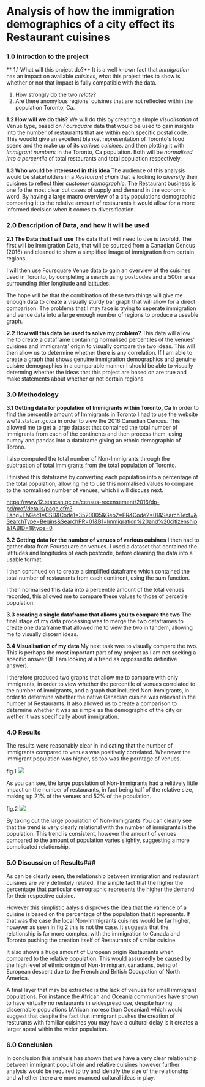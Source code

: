 # Analysis of how the immigration demographics of a city effect its Restaurant cuisines #


### 1.0 Introction to the project ###


** 1.1 What will this project do?**
It is a well known fact that *immigration* has an impact on available *cuisines*, what this project tries to show is whether or not that impact is fully compatible with the data. 
1. How strongly do the two *relate*? 
2. Are there anomylous regions' cuisines that are not reflected within the population Toronto, Ca.

**1.2 How will we do this?**
We will do this by creating a simple *visualisation* of Venue type, based on *Foursquare* data that would be used to gain insights into the number of restaurants that are within each specific postal code. This woudld give an excellent blanket representation of Toronto's food scene and the make up of its *various cuisines*. and then plotting it with *Immigrant numbers* in the Toronto, Ca population. Both will be *normalised into a percentile* of total restaurants and total population respectively. 

**1.3 Who would be interested in this idea**
The audience of this analysis would be stakeholders in a *Restaurant chai*n that is looking *to diversify* their cuisines to reflect thier *customer demographic*. The Restaurant business is one fo the most clear cut cases of supply and demand in the economic word. By having a large macro overview of a city populations demographic comparing it to the relative amount of restaurants it would allow for a more informed decision when it comes to diversification. 


### 2.0 Description of Data, and how it will be used ###


**2.1 The Data that I will use**
The data that I will need to use is twofold. The first will be Immigration Data, that will be sourced from a Canadian Cencus (2016) and cleaned to show a simplified image of immigration from certain regions. 

I will then use Foursquare Venue data to gain an overview of the cuisines used in Toronto, by completing a search using postcodes and a 500m area surrounding thier longitude and latitudes. 

The hope will be that the combination of these two things will give me enough data to create a visually sturdy bar graph that will allow for a direct comparison. The problems that I may face is trying to seperate immigration and venue data into a large enough number of regions to produce a useable graph. 

**2.2 How will this data be used to solve my problem?**
This data will allow me to create a dataframe containing normalised percentiles of the venues' cuisines and immigrants' origin to visually compare the two ideas. This will then allow us to determine whether there is any correlation. If I am able to create a graph that shows genuine immigration demographics and genuine cuisine demographics in a comparable manner I should be able to visually determing whether the ideas that this project are based on are true and make statements about whether or not certain regions


### 3.0 Methodology ###

**3.1 Getting data for population of Immigrants within Toronto, Ca**
In order to find the percentile amount of Immigrants in Toronto I had to use the website ww12.statcan.gc.ca in order to view the 2016 Canadian Cencus. This allowed me to get a large dataset that contained the total number of immigrants from each of the continents and then process them, using numpy and pandas into a dataframe giving an ethnic demographic of Torono.

I also computed the total number of Non-Immigrants through the subtraction of total immigrants from the total population of Toronto. 

I finished this dataframe by converting each population into a percentage of the total population, allowing me to use this normalised values to compare to the normalised number of venues, which i will discuss next. 

https://www12.statcan.gc.ca/census-recensement/2016/dp-pd/prof/details/page.cfm?Lang=E&Geo1=CSD&Code1=3520005&Geo2=PR&Code2=01&SearchText=&SearchType=Begins&SearchPR=01&B1=Immigration%20and%20citizenship&TABID=1&type=0

**3.2 Getting data for the number of vanues of various cuisines**
I then had to gather data from Foursquare on venues. I used a dataset that contained the latitudes and longitudes of each postcode, before cleaning the data into a usable format. 

I then continued on to create a simplified dataframe which contained the total number of restaurants from each continent, using the sum function.

I then normalised this data into a percentile amount of the total venues recorded, this allowed me to compare these values to those of percetile population.

**3.3 creating a single dataframe that allows you to compare the two**
The final stage of my data processing was to merge the two dataframes to create one dataframe that allowed me to view the two in tandem, allowing me to visually discern ideas.

**3.4 Visualisation of my data**
My next task was to visually compare the two. This is perhaps the most important part of my project as I am not seeking a specific answer (IE I am looking at a trend as oppossed to definitive answer).

I therefore produced two graphs that allow me to compare with only immigrants, in order to view whether the percentile of venues correlated to the number of immigrants, and a graph that included Non-Immigrants, in order to determine whether the native Canadian cuisine was relevant in the number of Restaurants. It also allowed us to create a comparison to determine whether it was as simple as the demographic of the city or wether it was specifically about immigration. 


### 4.0 Results ###

The results were reasonably clear in indicating that the number of immigrants compared to venues was positively correlated. Whenever the immigrant population was higher, so too was the perntage of venues. 

fig.1 ![](fig1.png)

As you can see, the large population of Non-Immigrants had a relitively little impact on the number of restaurants, in fact being half of the relative size, making up 21% of the venues and 52% of the population.

fig.2 ![](fig2.png)

By taking out the large population of Non-Immigrants You can clearly see that the trend is very clearly relational with the number of immigrants in the population. This trend is consistent, however the amount of venues compared to the amount of population varies slightly, suggesting a more complicated relationship.

### 5.0 Discussion of Results###

As can be clearly seen, the relationship between immigration and restaurant cuisines are very definitely related. The simple fact that the higher the percentage that particular demographic represents the higher the demand for their respective cuisine.

However this simplistic aalysis disproves the idea that the varience of a cuisine is based on the percentage of the population that it represents. If that was the case the local Non-Immigrants cuisines would be far higher, however as seen in fig.2 this is not the case. It suggests that the relationship is far more complex, with the immigration to Canada and Toronto pushing the creation itself of Restaurants of similar cuisine.

It also shows a huge amount of European origin Restaurants when compared to the relative population. This would assumedly be caused by the high level of ethnic origin of Non-Immigrant canadians, being of European descent due to the French and British Occupation of North America. 

A final layer that may be extracted is the lack of venues for small immigrant populations. For instance the African and Oceania communities have shown to have virtually no restaurants in widespread use, despite having discernable populations (African moreso than Oceanian) which would suggest that despite the fact that immigrant pushes the creation of resturants with familiar cuisines you may have a cultural delay is it creates a larger apeal within the wider population.

### 6.0 Conclusion ###

In conclusion this analysis has shown that we have a very clear relationship between immigrant populatioin and relative cuisines however further analysis would be required to try and identify the size of the relationship and whether there are more nuanced cultural ideas in play.